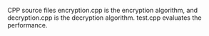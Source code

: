 CPP source files
encryption.cpp is the encryption algorithm, and decryption.cpp is the decryption algorithm.
test.cpp evaluates the performance.
